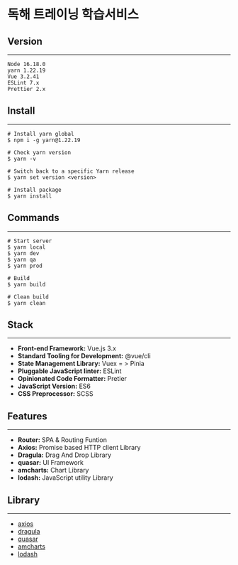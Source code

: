 # 독해 트레이닝 학습서비스

<!-- Version -->

## Version

---

```
Node 16.18.0
yarn 1.22.19
Vue 3.2.41
ESLint 7.x
Prettier 2.x
```

<!-- Install -->

## Install

---

```shell
# Install yarn global
$ npm i -g yarn@1.22.19

# Check yarn version
$ yarn -v

# Switch back to a specific Yarn release
$ yarn set version <version>

# Install package
$ yarn install
```

<!-- Commands -->

## Commands

---

```shell
# Start server
$ yarn local
$ yarn dev
$ yarn qa
$ yarn prod

# Build
$ yarn build

# Clean build
$ yarn clean
```

<!-- Stack -->

## Stack

---

-   **Front-end Framework:** Vue.js 3.x
-   **Standard Tooling for Development:** @vue/cli
-   **State Management Library:** Vuex = > Pinia
-   **Pluggable JavaScript linter:** ESLint
-   **Opinionated Code Formatter:** Pretier
-   **JavaScript Version:** ES6
-   **CSS Preprocessor:** SCSS

<!-- Features -->

## Features

---

-   **Router:** SPA & Routing Funtion
-   **Axios:** Promise based HTTP client Library
-   **Dragula:** Drag And Drop Library
-   **quasar:** UI Framework
-   **amcharts:** Chart Library
-   **lodash:** JavaScript utility Library

<!-- Library -->

## Library

---

-   [axios](https://github.com/axios/axios)
-   [dragula](https://github.com/bevacqua/dragula)
-   [quasar](https://github.com/quasarframework/quasar)
-   [amcharts](https://github.com/amcharts/amcharts5)
-   [lodash](https://github.com/lodash/lodash)
